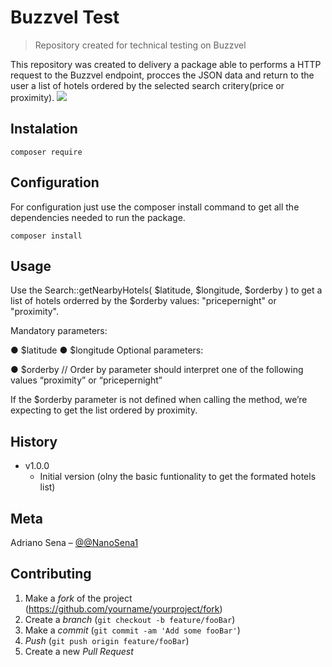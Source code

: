 # Buzzvel Test 
> Repository created for technical testing on Buzzvel


This repository was created to delivery a package able to performs a HTTP request to the Buzzvel endpoint, procces the JSON data and return to the user a list of hotels ordered by the selected search critery(price or proximity). 
![](../header.png)

## Instalation 

```
composer require 

```
## Configuration 

For configuration just use the composer install command to get all the dependencies needed to run the package. 

```
composer install

```


## Usage

Use the Search::getNearbyHotels( $latitude, $longitude, $orderby )  to get a list of hotels orderred by the  $orderby values: "pricepernight" or "proximity". 

Mandatory parameters:

● $latitude
● $longitude
Optional parameters:

● $orderby // Order by parameter should interpret one of the following
values “proximity” or “pricepernight”

If the $orderby parameter is not defined when calling the method, we’re
expecting to get the list ordered by proximity.


## History 

* v1.0.0
    * Initial version (olny the basic funtionality to get the formated hotels list)
## Meta

Adriano Sena – [@@NanoSena1](https://twitter.com/NanoSena1)


## Contributing

1. Make a _fork_ of the project (<https://github.com/yourname/yourproject/fork>)
2. Create a _branch_ (`git checkout -b feature/fooBar`)
3. Make a _commit_ (`git commit -am 'Add some fooBar'`)
4. _Push_ (`git push origin feature/fooBar`)
5. Create a new _Pull Request_
